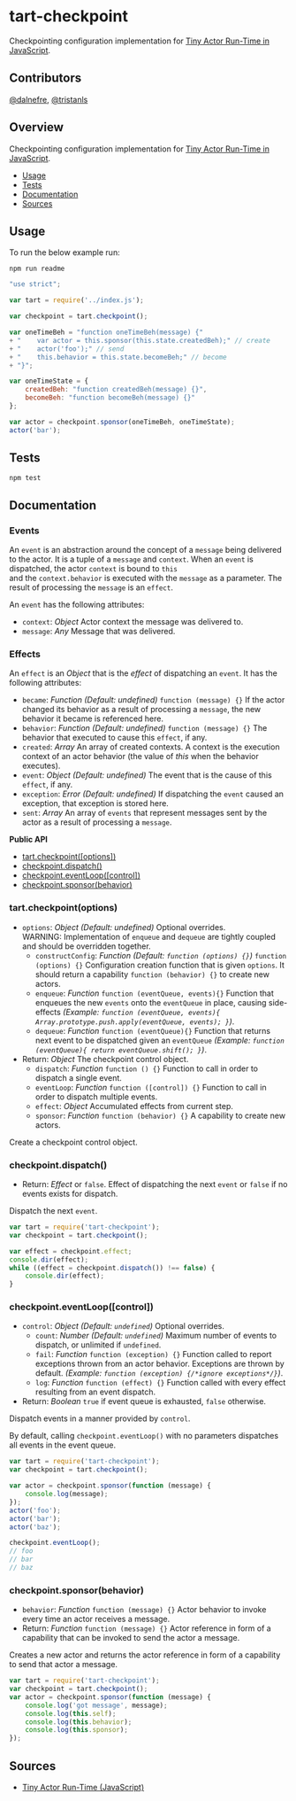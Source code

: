 # tart-checkpoint

Checkpointing configuration implementation for [Tiny Actor Run-Time in JavaScript](https://github.com/organix/tartjs).

## Contributors

[@dalnefre](https://github.com/dalnefre), [@tristanls](https://github.com/tristanls)

## Overview

Checkpointing configuration implementation for [Tiny Actor Run-Time in JavaScript](https://github.com/organix/tartjs).

  * [Usage](#usage)
  * [Tests](#tests)
  * [Documentation](#documentation)
  * [Sources](#sources)

## Usage

To run the below example run:

    npm run readme

```javascript
"use strict";

var tart = require('../index.js');

var checkpoint = tart.checkpoint();

var oneTimeBeh = "function oneTimeBeh(message) {"
+ "    var actor = this.sponsor(this.state.createdBeh);" // create
+ "    actor('foo');" // send
+ "    this.behavior = this.state.becomeBeh;" // become
+ "}";

var oneTimeState = {
    createdBeh: "function createdBeh(message) {}",
    becomeBeh: "function becomeBeh(message) {}"
};

var actor = checkpoint.sponsor(oneTimeBeh, oneTimeState);
actor('bar');

```

## Tests

    npm test

## Documentation

### Events

An `event` is an abstraction around the concept of a `message` being delivered to the actor. 
It is a tuple of a `message` and `context`. 
When an `event` is dispatched, the actor `context` is bound to `this`  
and the `context.behavior` is executed with the `message` as a parameter. 
The result of processing the `message` is an `effect`.

An `event` has the following attributes:

  * `context`: _Object_ Actor context the message was delivered to.
  * `message`: _Any_ Message that was delivered.

### Effects

An `effect` is an _Object_ that is the _effect_ of dispatching an `event`. It has the following attributes:

  * `became`: _Function_ _(Default: undefined)_ `function (message) {}` If the actor changed its behavior as a result of processing a `message`, the new behavior it became is referenced here.
  * `behavior`: _Function_ _(Default: undefined)_ `function (message) {}` The behavior that executed to cause this `effect`, if any.
  * `created`: _Array_ An array of created contexts. A context is the execution context of an actor behavior (the value of _this_ when the behavior executes).
  * `event`: _Object_ _(Default: undefined)_ The event that is the cause of this `effect`, if any.
  * `exception`: _Error_ _(Default: undefined)_ If dispatching the `event` caused an exception, that exception is stored here.
  * `sent`: _Array_ An array of `events` that represent messages sent by the actor as a result of processing a `message`.

**Public API**

  * [tart.checkpoint(\[options\])](#tartcheckpointoptions)
  * [checkpoint.dispatch()](#checkpointdispatch)
  * [checkpoint.eventLoop(\[control\])](#checkpointeventloopcontrol)
  * [checkpoint.sponsor(behavior)](#checkpointsponsorbehavior)

### tart.checkpoint(options)

  * `options`: _Object_ _(Default: undefined)_ Optional overrides.  
      WARNING: Implementation of `enqueue` and `dequeue` are tightly coupled and should be overridden together.
    * `constructConfig`: _Function_ _(Default: `function (options) {}`)_ `function (options) {}` 
        Configuration creation function that is given `options`. 
        It should return a capability `function (behavior) {}` to create new actors.
    * `enqueue`: _Function_ `function (eventQueue, events){}` 
        Function that enqueues the new `events` onto the `eventQueue` in place, causing side-effects 
        _(Example: `function (eventQueue, events){ Array.prototype.push.apply(eventQueue, events); }`)_.
    * `dequeue`: _Function_ `function (eventQueue){}` 
        Function that returns next event to be dispatched given an `eventQueue` 
        _(Example: `function (eventQueue){ return eventQueue.shift(); }`)_.
  * Return: _Object_ The checkpoint control object.
    * `dispatch`: _Function_ `function () {}` 
        Function to call in order to dispatch a single event.
    * `eventLoop`: _Function_ `function ([control]) {}` 
        Function to call in order to dispatch multiple events.
    * `effect`: _Object_ Accumulated effects from current step.
    * `sponsor`: _Function_ `function (behavior) {}` 
        A capability to create new actors.

Create a checkpoint control object.

### checkpoint.dispatch()

  * Return: _Effect_ or `false`. 
      Effect of dispatching the next `event` or `false` if no events exists for dispatch.

Dispatch the next `event`.

```javascript
var tart = require('tart-checkpoint');
var checkpoint = tart.checkpoint();

var effect = checkpoint.effect;
console.dir(effect);
while ((effect = checkpoint.dispatch()) !== false) {
    console.dir(effect);
}
```

### checkpoint.eventLoop([control])

  * `control`: _Object_ _(Default: `undefined`)_ Optional overrides.
    * `count`: _Number_ _(Default: `undefined`)_ Maximum number of events to dispatch, or unlimited if `undefined`.
    * `fail`: _Function_ `function (exception) {}` 
        Function called to report exceptions thrown from an actor behavior. Exceptions are thrown by default. _(Example: `function (exception) {/*ignore exceptions*/}`)_.
    * `log`: _Function_ `function (effect) {}` 
        Function called with every effect resulting from an event dispatch.
  * Return: _Boolean_ `true` if event queue is exhausted, `false` otherwise.

Dispatch events in a manner provided by `control`. 

By default, calling `checkpoint.eventLoop()` with no parameters dispatches all events in the event queue.

```javascript
var tart = require('tart-checkpoint');
var checkpoint = tart.checkpoint();

var actor = checkpoint.sponsor(function (message) {
    console.log(message); 
});
actor('foo');
actor('bar');
actor('baz');

checkpoint.eventLoop();
// foo
// bar
// baz
```

### checkpoint.sponsor(behavior)

  * `behavior`: _Function_ `function (message) {}` Actor behavior to invoke every time an actor receives a message.
  * Return: _Function_ `function (message) {}` Actor reference in form of a capability that can be invoked to send the actor a message.

Creates a new actor and returns the actor reference in form of a capability to send that actor a message.

```javascript
var tart = require('tart-checkpoint');
var checkpoint = tart.checkpoint();
var actor = checkpoint.sponsor(function (message) {
    console.log('got message', message);
    console.log(this.self);
    console.log(this.behavior);
    console.log(this.sponsor); 
});
```

## Sources

  * [Tiny Actor Run-Time (JavaScript)](https://github.com/organix/tartjs)
